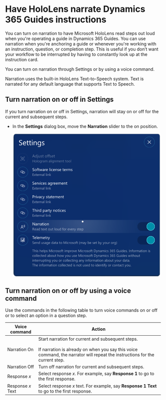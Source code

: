 

# Have HoloLens narrate Dynamics 365 Guides instructions

You can turn on narration to have Microsoft HoloLens read steps out loud when you're operating a guide in Dynamics 365 Guides. You can use narration when you're anchoring a 
guide or whenever you're working with an instruction, question, or completion step. This is useful if you don’t want your workflow to be interrupted by having to constantly look
up at the instruction card.  

You can turn on narration through Settings or by using a voice command.

Narration uses the built-in HoloLens Text-to-Speech system. Text is narrated for any default language that supports Text to Speech.  

## Turn narration on or off in Settings

If you turn narration on or off in Settings, narration will stay on or off for the current and subsequent steps.

- In the **Settings** dialog box, move the **Narration** slider to the on position.

   ![Narration setting](media/narration-setting.PNG "Narration setting")

## Turn narration on or off by using a voice command

Use the commands in the following table to turn voice commands on or off or to select an option in a question step.

|Voice command |Action| 
|----------------------------|-----------------------------------------------------------------|
|Narration On |Start narration for current and subsequent steps.<br><br>If narration is already on when you say this voice command, the narrator will repeat the instructions for the current step.| 
|Narration Off| Turn off narration for current and subsequent steps. |
|Response *x*| Select response *x*. For example, say **Response 1** to go to the first response. |
|Response *x* Text|Select response *x* text. For example, say **Response 1 Text** to go to the first response.|

 

